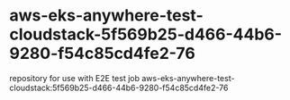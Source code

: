 # aws-eks-anywhere-test-cloudstack-5f569b25-d466-44b6-9280-f54c85cd4fe2-76
repository for use with E2E test job aws-eks-anywhere-test-cloudstack:5f569b25-d466-44b6-9280-f54c85cd4fe2-76
